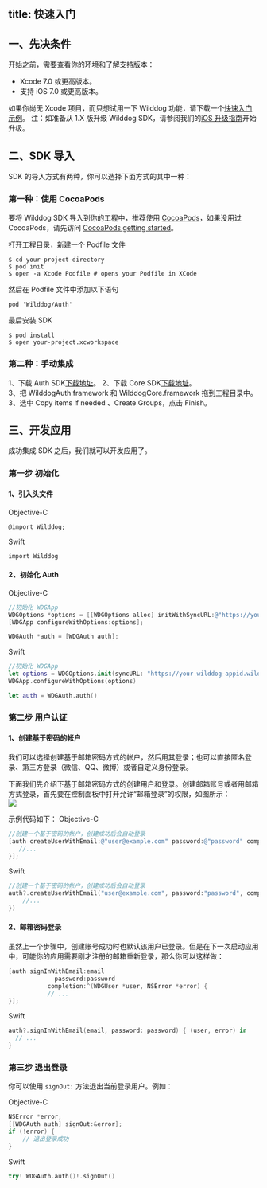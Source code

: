 title: 快速入门
---

## 一、先决条件 

开始之前，需要查看你的环境和了解支持版本：  
*	Xcode 7.0 或更高版本。
*	支持 iOS 7.0 或更高版本。
	
如果你尚无 Xcode 项目，而只想试用一下 Wilddog 功能，请下载一个[快速入门示例](https://github.com/WildDogTeam/wilddog-ios-quickstart)。
注：如准备从 1.X 版升级 Wilddog SDK，请参阅我们的[iOS 升级指南](https://z.wilddog.com/upgrade/iosupgrade)开始升级。

## 二、SDK 导入

SDK 的导入方式有两种，你可以选择下面方式的其中一种：

### 第一种：使用 CocoaPods 
要将 Wilddog SDK 导入到你的工程中，推荐使用 [CocoaPods](https://cocoapods.org/)，如果没用过 CocoaPods，请先访问 [CocoaPods getting started](https://guides.cocoapods.org/using/getting-started.html)。 


打开工程目录，新建一个 Podfile 文件

	$ cd your-project-directory
	$ pod init
	$ open -a Xcode Podfile # opens your Podfile in XCode

然后在 Podfile 文件中添加以下语句

	pod 'Wilddog/Auth'
	
最后安装 SDK

	$ pod install
	$ open your-project.xcworkspace
	
### 第二种：手动集成 

1、下载 Auth SDK[下载地址](https://cdn.wilddog.com/sdk/ios/2.0.1/WilddogAuth.framework-2.0.1.zip)。
2、下载 Core SDK[下载地址](https://cdn.wilddog.com/sdk/ios/2.0.1/WilddogCore.framework-2.0.1.zip)。        
3、把 WilddogAuth.framework 和 WilddogCore.framework 拖到工程目录中。  
3、选中 Copy items if needed 、Create Groups，点击 Finish。  

## 三、开发应用
成功集成 SDK 之后，我们就可以开发应用了。

### 第一步 初始化

#### 1、引入头文件

Objective-C 

	@import Wilddog;


Swift

	import Wilddog

#### 2、初始化 Auth

Objective-C 

```objectivec
//初始化 WDGApp
WDGOptions *options = [[WDGOptions alloc] initWithSyncURL:@"https://your-wilddog-appid.wilddogio.com"];
[WDGApp configureWithOptions:options];

WDGAuth *auth = [WDGAuth auth];

```

Swift

```swift
//初始化 WDGApp
let options = WDGOptions.init(syncURL: "https://your-wilddog-appid.wilddogio.com")
WDGApp.configureWithOptions(options)

let auth = WDGAuth.auth()

```

### 第二步 用户认证

#### 1、创建基于密码的帐户

我们可以选择创建基于邮箱密码方式的帐户，然后用其登录；也可以直接匿名登录、第三方登录（微信、QQ、微博）或者自定义身份登录。

下面我们先介绍下基于邮箱密码方式的创建用户和登录。创建邮箱账号或者用邮箱方式登录，首先要在控制面板中打开允许“邮箱登录”的权限，如图所示：  
![](/images/openemail.png)

示例代码如下：
Objective-C 

```objectivec
//创建一个基于密码的帐户，创建成功后会自动登录
[auth createUserWithEmail:@"user@example.com" password:@"password" completion:^(WDGUser * _Nullable user, NSError * _Nullable error) {
   //...
}];

```

Swift

```swift
//创建一个基于密码的帐户，创建成功后会自动登录
auth?.createUserWithEmail("user@example.com", password:"password", completion: { (user, error) in
    //...
})

```
#### 2、邮箱密码登录

虽然上一个步骤中，创建账号成功时也默认该用户已登录。但是在下一次启动应用中，可能你的应用需要刚才注册的邮箱重新登录，那么你可以这样做：

```objectivec
[auth signInWithEmail:email
             password:password
           completion:^(WDGUser *user, NSError *error) {
           // ...
}];

```

Swift

```swift
auth?.signInWithEmail(email, password: password) { (user, error) in
  // ...
}

```

### 第三步 退出登录

你可以使用 `signOut:` 方法退出当前登录用户。例如：

Objective-C 

```objectivec
NSError *error;
[[WDGAuth auth] signOut:&error];
if (!error) {
    // 退出登录成功
}

```

Swift

```swift
try! WDGAuth.auth()!.signOut()

```
